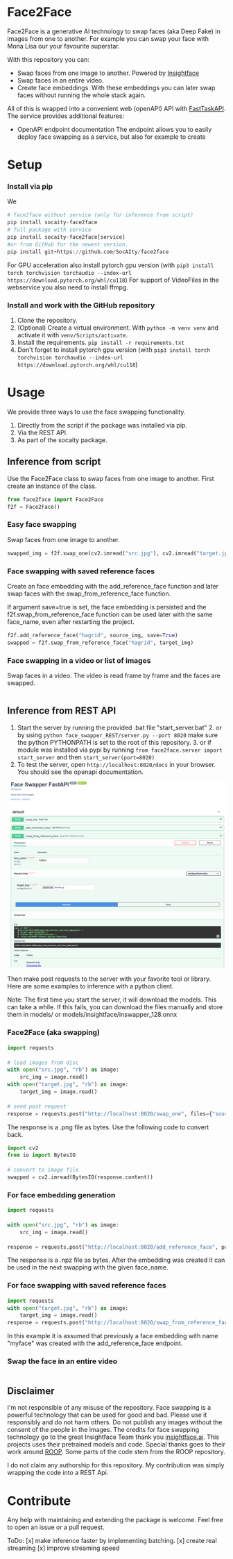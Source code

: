 # Face2Face

Face2Face is a generative AI technology to swap faces (aka Deep Fake) in images from one to another. For example you can swap your face with Mona Lisa our your favourite superstar. 


With this repository you can:

- Swap faces from one image to another. Powered by [Insightface](https://github.com/deepinsight/insightface)
- Swap faces in an entire video.
- Create face embeddings. With these embeddings you can later swap faces without running the whole stack again.

All of this is wrapped into a convenient web (openAPI) API with [FastTaskAPI](https://github.com/SocAIty/FastTaskAPI).
The service provides additional features:
- OpenAPI endpoint documentation
The endpoint allows you to easily deploy face swapping as a service, but also for example to create

# Setup

### Install via pip
We 
```python
# face2face without service (only for inference from script)
pip install socaity-face2face 
# full package with service
pip install socaity-face2face[service]
#or from GitHub for the newest version.
pip install git+https://github.com/SocAIty/face2face
```

For GPU acceleration also install
pytorch gpu version (with `pip3 install torch torchvision torchaudio --index-url https://download.pytorch.org/whl/cu118`)
For support of VideoFiles in the webservice you also need to install ffmpg.

### Install and work with the GitHub repository
1. Clone the repository.
2. (Optional) Create a virtual environment. With `python -m venv venv` and activate it with `venv/Scripts/activate`.
3. Install the requirements.
`pip install -r requirements.txt`
4. Don't forget to install pytorch gpu version (with `pip3 install torch torchvision torchaudio --index-url https://download.pytorch.org/whl/cu118`)

# Usage

We provide three ways to use the face swapping functionality.
1. Directly from the script if the package was installed via pip.
2. Via the REST API.
3. As part of the socaity package.


## Inference from script
Use the Face2Face class to swap faces from one image to another.
First create an instance of the class.

```python
from face2face import Face2Face
f2f = Face2Face()
```

### Easy face swapping
Swap faces from one image to another.
```python
swapped_img = f2f.swap_one(cv2.imread("src.jpg"), cv2.imread("target.jpg"))
```

### Face swapping with saved reference faces

Create an face embedding with the add_reference_face function and later swap faces with the swap_from_reference_face function.

If argument save=true is set, the face embedding is persisted and the f2f.swap_from_reference_face function can be used later with the same face_name, even after restarting the project.
```python
f2f.add_reference_face("hagrid", source_img, save=True)
swapped = f2f.swap_from_reference_face("hagrid", target_img)
```

### Face swapping in a video or list of images
Swap faces in a video. The video is read frame by frame and the faces are swapped.
```python

```


## Inference from REST API
1. Start the server by running the provided .bat file "start_server.bat" 
   2. or by using `python face_swapper_REST/server.py --port 8020` make sure the python PYTHONPATH is set to the root of this repository.
   3. or if module was installed via pypi by running `from face2face.server import start_server` and then `start_server(port=8020)`
2. To test the server, open `http://localhost:8020/docs` in your browser. You should see the openapi documentation.

![image of openapi server](example_server.PNG)

Then make post requests to the server with your favorite tool or library.
Here are some examples to inference with a python client.

Note: The first time you start the server, it will download the models. This can take a while.
If this fails, you can download the files manually and store them in models/ or models/insightface/inswapper_128.onnx

### Face2Face (aka swapping) 


```python
import requests

# load images from disc
with open("src.jpg", "rb") as image:
    src_img = image.read()
with open("target.jpg", "rb") as image:
    target_img = image.read()

# send post request
response = requests.post("http://localhost:8020/swap_one", files={"source_img": src_img, "target_img": target_img})
```
The response is a .png file as bytes.
Use the following code to convert back.
```python
import cv2
from io import BytesIO

# convert to image file
swapped = cv2.imread(BytesIO(response.content))
```

### For face embedding generation

```python
import requests

with open("src.jpg", "rb") as image:
    src_img = image.read()

response = requests.post("http://localhost:8020/add_reference_face", params={ "face_name": "myface", "save": True}, files={"source_img": src_img})
```
The response is a .npz file as bytes. 
After the embedding was created it can be used in the next swapping with the given face_name.

### For face swapping with saved reference faces

```python
import requests
with open("target.jpg", "rb") as image:
    target_img = image.read()
response = requests.post("http://localhost:8020/swap_from_reference_face", params={ "face_name" : "myface"}, files={"target_img": target_img})
```
In this example it is assumed that previously a face embedding with name "myface" was created with the add_reference_face endpoint.

### Swap the face in an entire video

```python

```


## Disclaimer

I'm not responsible of any misuse of the repository. Face swapping is a powerful technology that can be used for good and bad.
Please use it responsibly and do not harm others. Do not publish any images without the consent of the people in the images.
The credits for face swapping technology go to the great Insightface Team thank you [insightface.ai](https://insightface.ai/). 
This projects uses their pretrained models and code. Special thanks goes to their work around [ROOP](https://github.com/s0md3v/sd-webui-roop).
Some parts of the code stem from the ROOP repository.

I do not claim any authorship for this repository. My contribution was simply wrapping the code into a REST Api.


# Contribute

Any help with maintaining and extending the package is welcome. Feel free to open an issue or a pull request.

ToDo: 
[x] make inference faster by implementing batching.
[x] create real streaming
[x] improve streaming speed  